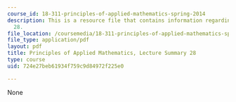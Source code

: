```yaml
---
course_id: 18-311-principles-of-applied-mathematics-spring-2014
description: This is a resource file that contains information regarding lecture summary
  28.
file_location: /coursemedia/18-311-principles-of-applied-mathematics-spring-2014/724e27beb61934f759c9d84972f225e0_MIT18_311S14_Lecture28.pdf
file_type: application/pdf
layout: pdf
title: Principles of Applied Mathematics, Lecture Summary 28
type: course
uid: 724e27beb61934f759c9d84972f225e0

---
```

None